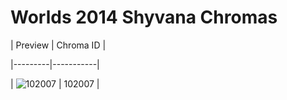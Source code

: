 # Worlds 2014 Shyvana Chromas


| Preview | Chroma ID |

|---------|-----------|

| ![102007](https://raw.communitydragon.org/latest/plugins/rcp-be-lol-game-data/global/default/v1/champion-chroma-images/102/102007.png) | 102007 |